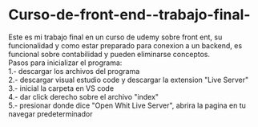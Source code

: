 # Curso-de-front-end--trabajo-final-
Este es mi trabajo final en un curso de udemy sobre front ent, su funcionalidad y como estar preparado para conexion a un backend, es funcional sobre contabilidad y pueden eliminarse conceptos. <br>
Pasos para inicializar el programa: <br> 
1.- descargar los archivos del programa <br>
2.- descargar visual estudio code y descargar la extension "Live Server" <br>
3.- inicial la carpeta en VS code <br>
4.- dar click derecho sobre el archivo "index" <br>
5.- presionar donde dice "Open Whit Live Server", abrira la pagina en tu navegar predeterminador <br>
